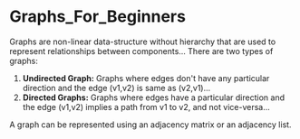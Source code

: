 # Graphs_For_Beginners
Graphs are non-linear data-structure without hierarchy that are used to represent relationships between components...
There are two types of graphs:
1) **Undirected Graph:** Graphs where edges don't have any particular direction and the edge (v1,v2) is same as (v2,v1)...
2) **Directed Graphs:** Graphs where edges have a particular direction and the edge (v1,v2) implies a path from v1 to v2, and not vice-versa...

A graph can be represented using an adjacency matrix or an adjacency list.
